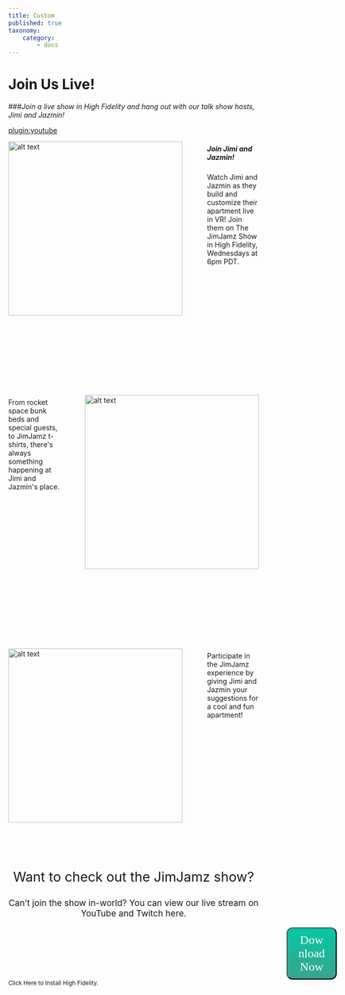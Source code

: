 ```yaml
---
title: Custom
published: true
taxonomy:
    category:
        - docs
---
```


<!--While modifying the content of this page, ensure to only replace the text and image and video URL information. Contact Nimisha to make changes to the design. -->
<!-- Add the title of your page here. -->
# Join Us Live!
<!-- Add the subtitle here. -->
###*Join a live show in High Fidelity and hang out with our talk show hosts, Jimi and Jazmin!*

<!--Add the youtube URL. Only Youtube videos will work.  -->
[plugin:youtube](https://www.youtube.com/watch?v=yn-tfOZ6woo)

<!--Add the image file name and directory information in the quotes between <img src="">. Add the heading of your text between the h5 tags and the rest of your text between the p tags. -->
<img src="/sec-pg/jim-jamz/jimjamz-forefront.png" alt="alt text" style="float: left; margin: 0px 50px 160px 0px; vertical-align:middle;" width=350px title="Handshake Swirl"><span style="vertical-align:middle;"><h5 class="#sec-pg-body">Join Jimi and Jazmin!</h5><p>Watch Jimi and Jazmin as they build and customize their apartment live in VR! Join them on The JimJamz Show in High Fidelity, Wednesdays at 6pm PDT.</p></span>
<p style="clear: both;"></p>

<!--Add the image file name and directory information in the quotes between <img src="">. Add the heading of your text between the h4 tags and the rest of your text between the p tags. -->
<img src="/sec-pg/jim-jamz/jimjamz-group.png" alt="alt text" style="float: right; margin: 0px 0px 160px 50px;" width=350px><span style="vertical-align:middle;"><h4 class="#sec-pg-body"></h4><p>From rocket space bunk beds and special guests, to JimJamz t-shirts, there's always something happening at Jimi and Jazmin's place.</p>
<p style="clear: both;"></p>

<!--Add the image file name and directory information in the quotes between <img src="">. Add the heading of your text between the h5 tags and the rest of your text between the p tags. -->
<img src="/sec-pg/jim-jamz/jimjamz-dance.png" alt="alt text" style="float: left; margin: 0px 50px 80px 0px;" width=350px><span style="vertical-align:middle;"><h4 class="#sec-pg-body"></h4><p>Participate in the JimJamz experience by giving Jimi and Jazmin your suggestions for a cool and fun apartment!</p>
<p style="clear: both;"></p>


<p style="font-size: 20pt; text-align: center;"> Want to check out the JimJamz show?</p>
<p style="font-size: 13pt; text-align: center;">Can’t join the show in-world? You can view our live stream on YouTube and Twitch here.</p>
<p style="clear: both;"></p>
<!-- Adds code to include a button and some text at the bottom of the page, above the footer. -->
<style type="text/css">
#download {
  margin-left: 35rem;
  background-color: #06C7A4;
  background-image: -webkit-linear-gradient(top, #06C7A4, #3AA38F);
  background-image: -moz-linear-gradient(top, #06C7A4, #3AA38F);
  background-image: -ms-linear-gradient(top, #06C7A4, #3AA38F);
  background-image: -o-linear-gradient(top, #06C7A4, #3AA38F);
  background-image: linear-gradient(to bottom, #06C7A4, #3AA38F);
  -moz-border-radius: 12px;
  -webkit-border-radius: 12px;
  border-radius: 12px;
  color: #fff;
  font-family: 'Cairo';
  font-size: 24px;
  text-decoration: none;
  padding: 10px 20px 10px 20px;
  width: 20%;

}

#download:hover {
  border: none;
  background: #3AA38F;
  box-shadow: 0px 0px 1px #777;
}

#sec-pg-small {

     display: block;
     margin-top: -18px;
     text-align: center;
     font-size: $core-font-size - 0.125;

}
</style>
<button id="download" onclick="window.location.href='https://highfidelity.com/'">Download Now</button>
<small id="sec-pg-small">Click Here to Install High Fidelity.</small>
